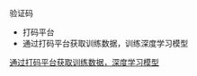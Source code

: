 

验证码

* 打码平台
* 通过打码平台获取训练数据，训练深度学习模型

[通过打码平台获取训练数据，深度学习模型](https://zhuanlan.zhihu.com/p/35911401)

